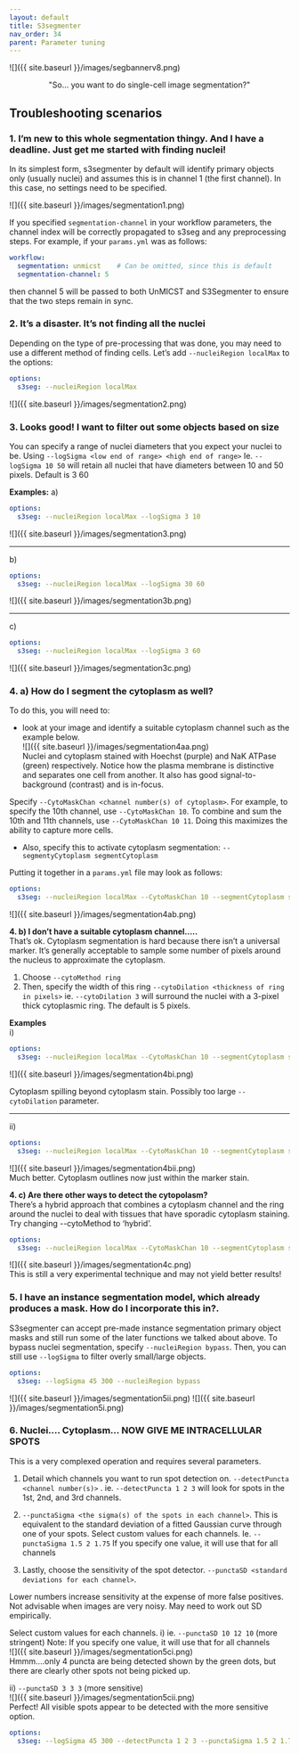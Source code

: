 ```yaml
---
layout: default
title: S3segmenter
nav_order: 34
parent: Parameter tuning
---
```


![]({{ site.baseurl }}/images/segbannerv8.png)<br>
<p align="center">
  "So... you want to do single-cell image segmentation?"
</p> 

## Troubleshooting scenarios
### **1. I’m new to this whole segmentation thingy. And I have a deadline. Just get me started with finding nuclei!**<br>
In its simplest form, s3segmenter by default will identify primary objects only (usually nuclei) and assumes this is in channel 1 (the first channel). In this case, no settings need to be specified.<br>

![]({{ site.baseurl }}/images/segmentation1.png)<br>

If you specified `segmentation-channel` in your workflow parameters, the channel index will be correctly propagated to s3seg and any preprocessing steps. For example, if your `params.yml` was as follows:

``` yaml
workflow:
  segmentation: unmicst    # Can be omitted, since this is default
  segmentation-channel: 5
```

then channel 5 will be passed to both UnMICST and S3Segmenter to ensure that the two steps remain in sync.

### **2. It’s a disaster. It’s not finding all the nuclei**<br>
Depending on the type of pre-processing that was done, you may need to use a different method of finding cells. Let’s add `--nucleiRegion localMax` to the options:

``` yaml
options:
  s3seg: --nucleiRegion localMax
```

![]({{ site.baseurl }}/images/segmentation2.png)<br>

### **3. Looks good! I want to filter out some objects based on size**<br>
You can specify a range of nuclei diameters that you expect your nuclei to be. Using `--logSigma <low end of range> <high end of range>`
Ie. `--logSigma 10 50` will retain all nuclei that have diameters between 10 and 50 pixels. Default is 3 60

**Examples:**
a) <br>

``` yaml
options:
  s3seg: --nucleiRegion localMax --logSigma 3 10
```

![]({{ site.baseurl }}/images/segmentation3.png)<br>

---

b) <br>

``` yaml
options:
  s3seg: --nucleiRegion localMax --logSigma 30 60
```

![]({{ site.baseurl }}/images/segmentation3b.png)<br>

---

c) <br>

``` yaml
options:
  s3seg: --nucleiRegion localMax --logSigma 3 60
```

![]({{ site.baseurl }}/images/segmentation3c.png)<br>

### **4. a) How do I segment the cytoplasm as well?**<br>

To do this, you will need to:
* look at your image and identify a suitable cytoplasm channel such as the example below. <br>
![]({{ site.baseurl }}/images/segmentation4aa.png)<br>
Nuclei and cytoplasm stained with Hoechst (purple) and NaK ATPase (green) respectively.
Notice how the plasma membrane is distinctive and separates one cell from another. It also has good signal-to-background (contrast) and is in-focus.

Specify `--CytoMaskChan <channel number(s) of cytoplasm>`. For example, to specify the 10th channel, use  `--CytoMaskChan 10`. To combine and sum the 10th and 11th channels, use `--CytoMaskChan 10 11`. Doing this maximizes the ability to capture more cells.

* Also, specify this to activate cytoplasm segmentation:
`--segmentyCytoplasm segmentCytoplasm`

Putting it together in a `params.yml` file may look as follows:

``` yaml
options:
  s3seg: --nucleiRegion localMax --CytoMaskChan 10 --segmentCytoplasm segmentCytoplasm
```

![]({{ site.baseurl }}/images/segmentation4ab.png)<br>

**4. b) I don’t have a suitable cytoplasm channel…..**<br>
That’s ok. Cytoplasm segmentation is hard because there isn’t a universal marker. It’s generally acceptable to sample some number of pixels around the nucleus to approximate the cytoplasm.
1. Choose `--cytoMethod ring`
2. Then, specify the width of this ring `--cytoDilation <thickness of ring in pixels>` ie. `--cytoDilation 3` will surround the nuclei with a 3-pixel thick cytoplasmic ring. The default is 5 pixels.

**Examples**<br>
i) <br>

``` yaml
options:
  s3seg: --nucleiRegion localMax --CytoMaskChan 10 --segmentCytoplasm segmentCytoplasm --cytoMethod ring --cytoDilation 15
```

![]({{ site.baseurl }}/images/segmentation4bi.png)<br>

Cytoplasm spilling beyond cytoplasm stain. Possibly too large `--cytoDilation` parameter.

---

ii) <br>

``` yaml
options:
  s3seg: --nucleiRegion localMax --CytoMaskChan 10 --segmentCytoplasm segmentCytoplasm --cytoMethod ring --cytoDilation 6
```

![]({{ site.baseurl }}/images/segmentation4bii.png)<br>
Much better. Cytoplasm outlines now just within the marker stain.

**4. c) Are there other ways to detect the cytopolasm?**<br>
There’s a hybrid approach that combines a cytoplasm channel and the ring around the nuclei to deal with tissues that have sporadic cytoplasm staining.
Try changing --cytoMethod to ‘hybrid’.<br>

``` yaml
options:
  s3seg: --nucleiRegion localMax --CytoMaskChan 10 --segmentCytoplasm segmentCytoplasm --cytoMethod hybrid
```

![]({{ site.baseurl }}/images/segmentation4c.png)<br>
This is still a very experimental technique and may not yield better results!

### **5. I have an instance segmentation model, which already produces a mask. How do I incorporate this in?.**
S3segmenter can accept pre-made instance segmentation primary object masks and still run some of the later functions we talked about above. To bypass nuclei segmentation, specify `--nucleiRegion bypass`. Then, you can still use `--logSigma` to filter overly small/large objects.

``` yaml
options:
  s3seg: --logSigma 45 300 --nucleiRegion bypass
```

![]({{ site.baseurl }}/images/segmentation5ii.png)
![]({{ site.baseurl }}/images/segmentation5i.png)

### **6. Nuclei…. Cytoplasm… NOW GIVE ME INTRACELLULAR SPOTS**
This is a very complexed operation and requires several parameters.
1. Detail which channels you want to run spot detection on.
`--detectPuncta <channel number(s)>` . ie. `--detectPuncta 1 2 3` will look for spots in the 1st, 2nd, and 3rd channels.

2. `--punctaSigma <the sigma(s) of the spots in each channel>`. This is equivalent to the standard deviation of a fitted Gaussian curve through one of your spots. 
Select custom values for each channels. 
Ie. `--punctaSigma 1.5 2 1.75`
 If you specify one value, it will use that for all channels

3. Lastly, choose the sensitivity of the spot detector.
`--punctaSD <standard deviations for each channel>`. 

Lower numbers increase sensitivity at the expense of  more false positives. Not advisable when images are very noisy. May need to work out SD empirically. 

Select custom values for each channels. 
i) ie. `--punctaSD 10 12 10` (more stringent)
Note:  If you specify one value, it will use that for all channels<br>
![]({{ site.baseurl }}/images/segmentation5ci.png)<br>
Hmmm….only 4 puncta are being detected shown by the green dots, but there are clearly other spots not being picked up.

ii)  `--punctaSD 3 3 3` (more sensitive)<br>
![]({{ site.baseurl }}/images/segmentation5cii.png)<br>
Perfect! All visible spots appear to be detected with the more sensitive option.

``` yaml
options:
  s3seg: --logSigma 45 300 --detectPuncta 1 2 3 --punctaSigma 1.5 2 1.75 --punctaSD 3
```
